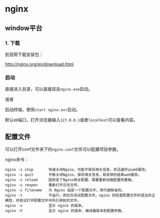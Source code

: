 # nginx

## window平台

### 1. 下载

到官网下载安装包：

<http://nginx.org/en/download.html>

### 启动

直接进入目录，可以直接双击`nginx.exe`启动。

或者

启动终端，使用`start nginx.exr`启动。

默认`80`端口，打开浏览器输入`127.0.0.1`或者`localhost`可以查看内容。

## 配置文件

可以打开conf文件夹下的`nginx.conf`文件可以配置项目参数。

nginx命令：

```
nginx -s stop       快速关闭Nginx，可能不保存相关信息，并迅速终止web服务。
nginx -s quit       平稳关闭Nginx，保存相关信息，有安排的结束web服务。
nginx -s reload     因改变了Nginx相关配置，需要重新加载配置而重载。
nginx -s reopen     重新打开日志文件。
nginx -c filename   为 Nginx 指定一个配置文件，来代替缺省的。
nginx -t            不运行，而仅仅测试配置文件。nginx 将检查配置文件的语法的正确性，并尝试打开配置文件中所引用到的文件。
nginx -v            显示 nginx 的版本。
nginx -V            显示 nginx 的版本，编译器版本和配置参数。
```